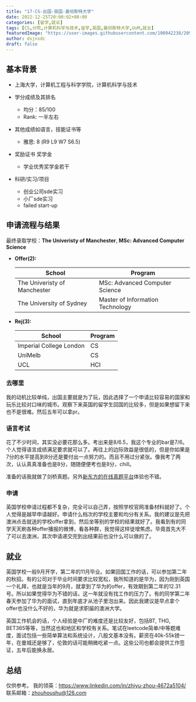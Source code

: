 ```yaml
---
title: "17-CS-出国-英国-曼彻斯特大学"
date: 2022-12-25T20:00:02+08:00
categories: [留学,就业]
tags: [CS,计院,计算机科学与技术,留学,英国,曼彻斯特大学,UoM,就业]
featuredImage: "https://user-images.githubusercontent.com/100942238/209467576-ae42bdd0-3354-4274-aec0-5de23f8bba8a.jpg"
author: dsjnsdc
draft: false
---
```


## 基本背景 

- 上海大学，计算机工程与科学学院，计算机科学与技术

- 学分成绩及其排名
  - 均分：85/100
  - Rank: 一半左右

- 其他成绩如语言，技能证书等
  - 雅思: 8 (R9 L9 W7 S6.5)

- 奖励证书 奖学金
  - 学业优秀奖学金若干

- 科研/实习/项目
  - 创业公司sde实习
  - 小厂sde实习
  - failed start-up

## 申请流程与结果

最终录取学校：**The Univeristy of Manchester**, **MSc: Advanced Computer Science**


- **Offer(2):** 

  |School|Program|
  |------|-------|
  |The Univeristy of Manchester|MSc: Advanced Computer Science|
  |The University of Sydney|Master of Information Technology|


- **Rej(3):** 

  |School|Program|
  |------|-------|
  |Imperial College London|CS|
  |UniMelb|CS|
  |UCL|HCI|

### 去哪里
我的动机比较单纯，出国主要就是为了玩，因此选择了一个申请比较容易的国家和玩乐比较对口味的城市。观察下来英国的留学生回国的比较多，但是如果想留下来也不是很难。然后五年可以拿pr。

### 语言考试
花了不少时间，其实没必要花那么多。考出来是8/6.5，我这个专业的bar是7/6。个人觉得语言成绩满足要求就可以了。再往上的边际效益是很低的，但是你如果是7分的水平提高到8分还是要付出一点努力的。而且不用过分紧张。像我考了两次，认认真真准备也是8分，随随便便考也是8分，chill。

准备的话我就做了剑桥真题。另外[新东方的在线真题平台](https://ieltscat.xdf.cn/)体验也不错。

### 申请
英国学校申请过程都不复杂，完全可以自己弄，按照学校官网准备材料就好了。个人觉得是越早申请越好。申请什么档次的学校主要和均分有关系。我的建议是先把澳洲点击就送的学校offer拿到，然后坐等别的学校的结果就好了。我看到有的同学天天刷各种offer播报的微博，看各种群，我觉得这样徒增焦虑。毕竟首先大不了可以去澳洲，其次申请递交完到出结果前也没什么可以做的了。

## 就业
英国学校一般9月开学，第二年的11月毕业。如果回国工作的话，可以参加第二年的秋招。有的公司对于毕业时间要求比较宽松，我所知道的是华为，因为刚到英国一个礼拜，也就是当年的9月，就拿到了华为的offer，有效期到第二年的12.31号。所以如果觉得华为不错的话，这一年就没有找工作的压力了。有的同学第二年春天参加了华为的面试，直到年底才从池子里泡出来。因此我建议是早点拿个offer也没什么不好的，华为就是求职届的澳洲大学。

英国工作机会的话，个人经验是中厂的难度还是比较友好，包括BT, THG, BET365等等，当然这也和地区和学校有关系。笔试在leetcode简单/中等题难度，面试包括一些简单算法和系统设计，八股文基本没有。薪资在40k-55k镑一年，在曼城还是够了，伦敦的话可能稍微吃紧一点。这些公司也都会提供工作签证，五年后能换永居。

## 总结
仅供参考。
我的领英：https://www.linkedin.com/in/zhiyu-zhou-4672a5104/
联系邮箱：zhouhoushu@126.com



